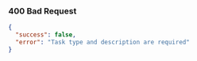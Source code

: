 ### 400 Bad Request
```json
{
  "success": false,
  "error": "Task type and description are required"
}
```
